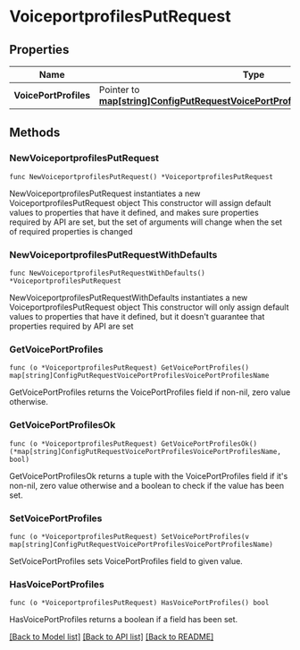 # VoiceportprofilesPutRequest

## Properties

Name | Type | Description | Notes
------------ | ------------- | ------------- | -------------
**VoicePortProfiles** | Pointer to [**map[string]ConfigPutRequestVoicePortProfilesVoicePortProfilesName**](ConfigPutRequestVoicePortProfilesVoicePortProfilesName.md) |  | [optional] 

## Methods

### NewVoiceportprofilesPutRequest

`func NewVoiceportprofilesPutRequest() *VoiceportprofilesPutRequest`

NewVoiceportprofilesPutRequest instantiates a new VoiceportprofilesPutRequest object
This constructor will assign default values to properties that have it defined,
and makes sure properties required by API are set, but the set of arguments
will change when the set of required properties is changed

### NewVoiceportprofilesPutRequestWithDefaults

`func NewVoiceportprofilesPutRequestWithDefaults() *VoiceportprofilesPutRequest`

NewVoiceportprofilesPutRequestWithDefaults instantiates a new VoiceportprofilesPutRequest object
This constructor will only assign default values to properties that have it defined,
but it doesn't guarantee that properties required by API are set

### GetVoicePortProfiles

`func (o *VoiceportprofilesPutRequest) GetVoicePortProfiles() map[string]ConfigPutRequestVoicePortProfilesVoicePortProfilesName`

GetVoicePortProfiles returns the VoicePortProfiles field if non-nil, zero value otherwise.

### GetVoicePortProfilesOk

`func (o *VoiceportprofilesPutRequest) GetVoicePortProfilesOk() (*map[string]ConfigPutRequestVoicePortProfilesVoicePortProfilesName, bool)`

GetVoicePortProfilesOk returns a tuple with the VoicePortProfiles field if it's non-nil, zero value otherwise
and a boolean to check if the value has been set.

### SetVoicePortProfiles

`func (o *VoiceportprofilesPutRequest) SetVoicePortProfiles(v map[string]ConfigPutRequestVoicePortProfilesVoicePortProfilesName)`

SetVoicePortProfiles sets VoicePortProfiles field to given value.

### HasVoicePortProfiles

`func (o *VoiceportprofilesPutRequest) HasVoicePortProfiles() bool`

HasVoicePortProfiles returns a boolean if a field has been set.


[[Back to Model list]](../README.md#documentation-for-models) [[Back to API list]](../README.md#documentation-for-api-endpoints) [[Back to README]](../README.md)


